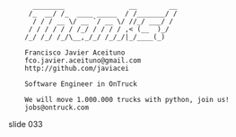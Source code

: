           ________                __        __
         /_  __/ /_  ____ _____  / /_______/ /
          / / / __ \/ __ `/ __ \/ //_/ ___/ /
         / / / / / / /_/ / / / / ,< (__  )_/
        /_/ /_/ /_/\__,_/_/ /_/_/|_/____(_)

        Francisco Javier Aceituno
        fco.javier.aceituno@gmail.com
        http://github.com/javiacei

        Software Engineer in OnTruck

        We will move 1.000.000 trucks with python, join us!
        jobs@ontruck.com

















































































slide 033
